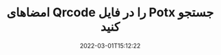 ---
############################# Static ############################
layout: "auto-gen-signature"
date: 2022-03-01T15:12:22
draft: false
operation: Search
signaturetype: Qrcode
fileformat: Potx
productName: .NET
lang: fa
productCode: net
otherformats: pdf doc docx docm dot dotm dotx odt ott rtf xls xlsx xlsm xlsb csv ods ots xltx xltm ppt pptx pps ppsx odp otp potx potm pptm ppsm png jpg bmp gif tiff svg webp wmf
breadcrumb: Search Qrcode signatures at Potx with C#

############################# Head ############################
head_title: "جستجوی امضاهای Qrcode در فایل Potx در C#"
head_description: "از .NET برای جستجوی امضاهای Qrcode در فایل های Potx با استفاده از چند خط کد استفاده کنید."

############################# Header ############################
title: "امضاهای Qrcode را در فایل Potx جستجو کنید"
description: "API بومی .NET امکان جستجوی امضاهای Qrcode را در فایل‌های Potx از قبل امضا شده می‌دهد. با استفاده از چند خط کد، جستجوی پیشرفته امضای الکترونیکی را در اسناد Potx خود انجام دهید."
bg_image: "https://cms.admin.containerize.com/templates/aspose/App_Themes/V3/images/bg/header1.png"
bg_overlay: false
button:
    enable: true

############################# SubMenu ############################
submenu:
    enable: true

    left:
        img_alt: "GroupDocs.Signature for .NET"
        image: "https://cms.admin.containerize.com/templates/groupdocs/images/product-logos/90x90-noborder/groupdocsature-net.png"
        product: "GroupDocs.Signature"
        platform: ".NET"



############################# About ############################
about:
    enable: true
    title: "درباره GroupDocs.Signature for .NET API"
    content: |
        [GroupDocs.Signature for .NET](https://products.groupdocs.com/signature/net/) API .NET را برای پردازش اسناد با استفاده از انواع مختلف امضا مانند متون، تصاویر، گواهی‌های دیجیتال، بارکد، کدهای QR، تمبر یا ابرداده ارائه می‌کند. کاربران می‌توانند امضاهای الکترونیکی را در فایل‌های PDF، اسناد MS Word، کتاب‌های کار MS Excel، ارائه‌های MS PowerPoint، فایل‌های Adobe Photoshop و فرمت‌های تصویر مختلف با پشتیبانی اضافی برای سفارشی‌سازی ویژگی‌های امضا در صورت لزوم اضافه، حذف، به‌روزرسانی، تأیید یا جستجو کنند.
    

############################# Steps ############################
steps:
    enable: true
    title_left: "نحوه جستجوی امضاهای Qrcode در Potx"
    content_left: |
        [GroupDocs.Signature for .NET](https://products.groupdocs.com/signature/net/) با اجرای چند مرحله آسان، جستجوی امضاهای Qrcode در فایل‌های Potx را برای توسعه‌دهندگان .NET آسان‌تر می‌کند.
        
        * یک نمونه جدید از کلاس Signature ایجاد کنید و مسیر سند منبع را به عنوان پارامتر سازنده ارسال کنید.
        * شی SearchOptions را مطابق با نیاز خود نمونه سازی کنید و گزینه های جستجو را مشخص کنید.
        * متد Search نمونه کلاس Signature را فراخوانی کنید و SearchOptions را به آن ارسال کنید.
        * نتایج جستجو را بر اساس خواسته های خود پردازش کنید.

    title_right: "سیستم مورد نیاز"
    content_right: |
        GroupDocs.Signature for .NET در تمام سیستم عامل ها و سیستم عامل های اصلی پشتیبانی می شود. لطفا قبل از اجرای کد زیر، از نصب پیش نیازهای زیر بر روی سیستم خود اطمینان حاصل کنید.

        * سیستم عامل: مایکروسافت ویندوز، لینوکس، MacOS
        * محیط های توسعه: Microsoft Visual Studio, Xamarin, MonoDevelop
        * Frameworks: .NET Framework, .NET Standard, .NET Core, Mono
        * آخرین نسخه GroupDocs.Signature for .NET را از [Nuget](https://www.nuget.org/packages/groupdocs.signature) دانلود کنید
         
    code: |
        ```csharp    
                
        // Set up input Potx file
        string filePath = "input.potx";

        // Instantiate Signature for input file
        using (GroupDocs.Signature.Signature signature = new GroupDocs.Signature.Signature(filePath))
        {
                //Create search options
                QrCodeSearchOptions options = new QrCodeSearchOptions()
                {
                    // specify special pages to search on 
                    AllPages = false,
                    // single page number
                    PageNumber = 1,
                    // set up text match type
                    MatchType = TextMatchType.Contains,
                    // specify text pattern to search
                    Text = "Text signature",
                    // return  Qrcode images for processing
                    ReturnContent = true,
                    // set up type of returned  Qrcode images
                    ReturnContentType = FileType.PNG
                };

                // search for Qrcode signatures in Potx document
                List<QrCodeSignature> signatures = signature.Search<QrCodeSignature>(options);

                // process signatures which were found                
                foreach (QrCodeSignature item in signatures)
                {
                    //...
                }
        }

        ```

############################# Demos ############################
demos:
    enable: true
    title: "Qrcode امضای الکترونیکی نسخه نمایشی زنده را جستجو کنید"
    content: |
       اکنون با مراجعه به وب‌سایت [GroupDocs.Signature App] (https://products.groupdocs.app/signature/family)، سند را برای امضاهای الکترونیکی مختلف در فایل‌های Potx جستجو کنید.

        
############################# More Formats ############################
more_formats:
    enable: true
    title: "جستجوی امضاهای دیگر Qrcode با استفاده از C#"
    content: |
        "جستجوی امضای الکترونیکی در اسناد مختلف. همانطور که در زیر نشان داده شده است، امضاها را از یکی از فرمت های فایل محبوب پیدا کنید."
    format: 
           
       
back_to_top:
    enable: true
---